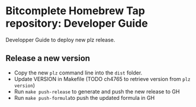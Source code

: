 # Bitcomplete Homebrew Tap repository: Developer Guide

Developper Guide to deploy new plz release. 

## Release a new version

- Copy the new `plz` command line into the `dist` folder.
- Update VERSION in Makefile (TODO ch4765 to retrieve version from `plz version`)
- Run `make push-release` to generate and push the new release to GH
- Run `make push-formula`to push the updated formula in GH

